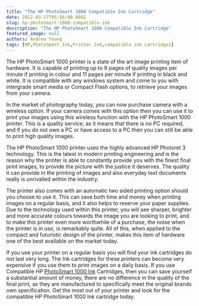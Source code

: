 ```yaml
---
title: "The HP PhotoSmart 1000 Compatible Ink Cartridge"
date: 2012-03-17T05:56:00.000Z
slug: hp-photosmart-1000-compatible-ink
description: "The HP PhotoSmart 1000 Compatible Ink Cartridge"
featured_image: null
authors: Andrew Yeung
tags: [HP,PhotoSmart Ink,Printer Ink,compatible ink cartridges]
---
```


The HP PhotoSmart 1000 printer is a state of the art image printing item of hardware. It is capable of printing up to 9 pages of quality images per minute if printing in colour and 11 pages per minute if printing in black and white. It is compatible with any windows system and come to you with intergrade smart media or Compact Flash options, to retrieve your images from your camera.

In the market of photography today, you can now purchase camera with a wireless option. If your camera comes with this option then you can use it to print your images using this wireless function with the HP PhotoSmart 1000 printer. This is a quality service; as it means that there is no PC required, and if you do not own a PC or have access to a PC then you can still be able to print high quality images.

The HP PhotoSmart 1000 printer uses the highly advanced HP Photoret 3 technology. This is the latest in modern printing engineering and is the reason why the printer is able to constantly provide you with the finest final print images, to provide the picture with the justice it deserves. The quality it can provide in the printing of images and also everyday text documents really is unrivalled within the industry.

The printer also comes with an automatic two sided printing option should you choose to use it. This can save both time and money when printing images on a regular basis, and it also helps to reserve your paper supplies. Due to the technology used within this printer, you will see sharper, brighter and more accurate colours towards the image you are looking to print, and to make this printer even more worthwhile of a purchase, the noise when the printer is in use, is remarkably quite. All of this, when applied to the compact and futuristic design of the printer, makes this item of hardware one of the best available on the market today.

If you use your printer on a regular basis you will find your ink cartridges do not last very long. The Ink cartridges for these printers can become very expensive if you use them to print images on a daily basis. If you use Compatible HP [PhotoSmart 1000 Ink](https://www.comboink.com/hp-photosmart-1000-printer-ink-cartridges) Cartridges, then you can save yourself a substantial amount of money, there are no difference in the quality of the final print, as they are manufactured to specifically meet the original brands own specification. Get the most out of your printer and look for the compatible HP PhotoSmart 1000 Ink cartridge today.